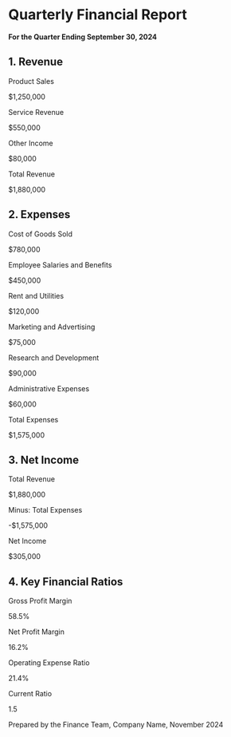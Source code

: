 Quarterly Financial Report
==========================

**For the Quarter Ending September 30, 2024**

1\. Revenue
-----------

Product Sales

$1,250,000

Service Revenue

$550,000

Other Income

$80,000

Total Revenue

$1,880,000

2\. Expenses
------------

Cost of Goods Sold

$780,000

Employee Salaries and Benefits

$450,000

Rent and Utilities

$120,000

Marketing and Advertising

$75,000

Research and Development

$90,000

Administrative Expenses

$60,000

Total Expenses

$1,575,000

3\. Net Income
--------------

Total Revenue

$1,880,000

Minus: Total Expenses

\-$1,575,000

Net Income

$305,000

4\. Key Financial Ratios
------------------------

Gross Profit Margin

58.5%

Net Profit Margin

16.2%

Operating Expense Ratio

21.4%

Current Ratio

1.5

Prepared by the Finance Team, Company Name, November 2024